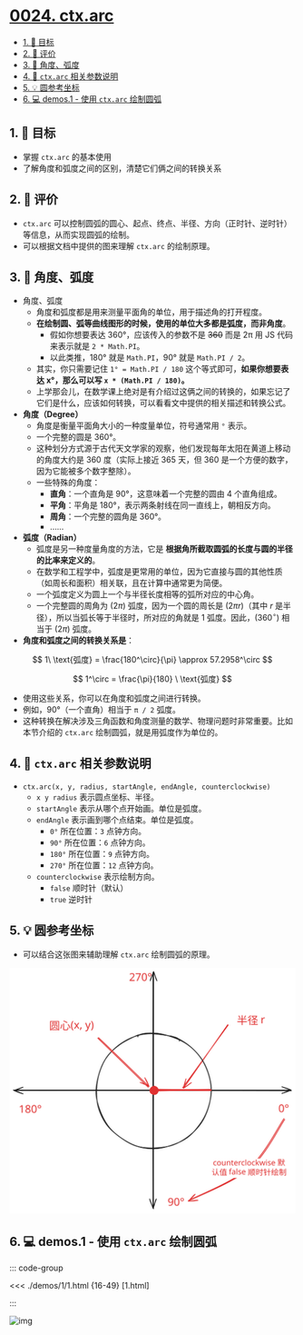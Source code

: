 # [0024. ctx.arc](https://github.com/Tdahuyou/TNotes.canvas/tree/main/notes/0024.%20ctx.arc)

<!-- region:toc -->

- [1. 🎯 目标](#1--目标)
- [2. 🫧 评价](#2--评价)
- [3. 📒 角度、弧度](#3--角度弧度)
- [4. 📒 `ctx.arc` 相关参数说明](#4--ctxarc-相关参数说明)
- [5. 💡 圆参考坐标](#5--圆参考坐标)
- [6. 💻 demos.1 - 使用 `ctx.arc` 绘制圆弧](#6--demos1---使用-ctxarc-绘制圆弧)

<!-- endregion:toc -->

## 1. 🎯 目标

- 掌握 `ctx.arc` 的基本使用
- 了解角度和弧度之间的区别，清楚它们俩之间的转换关系

## 2. 🫧 评价

- `ctx.arc` 可以控制圆弧的圆心、起点、终点、半径、方向（正时针、逆时针）等信息，从而实现圆弧的绘制。
- 可以根据文档中提供的图来理解 `ctx.arc` 的绘制原理。

## 3. 📒 角度、弧度

- 角度、弧度
  - 角度和弧度都是用来测量平面角的单位，用于描述角的打开程度。
  - **在绘制圆、弧等曲线图形的时候，使用的单位大多都是弧度，而非角度**。
    - 假如你想要表达 360°，应该传入的参数不是 ~~360~~ 而是 2π 用 JS 代码来表示就是 `2 * Math.PI`。
    - 以此类推，180° 就是 `Math.PI`，90° 就是 `Math.PI / 2`。
  - 其实，你只需要记住 `1° = Math.PI / 180` 这个等式即可，**如果你想要表达 x°，那么可以写 `x * (Math.PI / 180)`。**
  - 上学那会儿，在数学课上绝对是有介绍过这俩之间的转换的，如果忘记了它们是什么，应该如何转换，可以看看文中提供的相关描述和转换公式。
- **角度（Degree）**
  - 角度是衡量平面角大小的一种度量单位，符号通常用 `°` 表示。
  - 一个完整的圆是 360°。
  - 这种划分方式源于古代天文学家的观察，他们发现每年太阳在黄道上移动的角度大约是 360 度（实际上接近 365 天，但 360 是一个方便的数字，因为它能被多个数字整除）。
  - 一些特殊的角度：
    - **直角**：一个直角是 90°，这意味着一个完整的圆由 4 个直角组成。
    - **平角**：平角是 180°，表示两条射线在同一直线上，朝相反方向。
    - **周角**：一个完整的圆角是 360°。
    - ……
- **弧度（Radian）**
  - 弧度是另一种度量角度的方法，它是 **根据角所截取圆弧的长度与圆的半径的比率来定义的**。
  - 在数学和工程学中，弧度是更常用的单位，因为它直接与圆的其他性质（如周长和面积）相关联，且在计算中通常更为简便。
  - 一个弧度定义为圆上一个与半径长度相等的弧所对应的中心角。
  - 一个完整圆的周角为 $(2\pi)$ 弧度，因为一个圆的周长是 $(2\pi r)$（其中 $r$ 是半径），所以当弧长等于半径时，所对应的角就是 1 弧度。因此，$(360^\circ)$ 相当于 $(2\pi)$ 弧度。
- **角度和弧度之间的转换关系是**：

$$
1\ \text{弧度} = \frac{180^\circ}{\pi} \approx 57.2958^\circ
$$

$$
1^\circ = \frac{\pi}{180} \ \text{弧度}
$$

- 使用这些关系，你可以在角度和弧度之间进行转换。
- 例如，90°（一个直角）相当于 `π / 2` 弧度。
- 这种转换在解决涉及三角函数和角度测量的数学、物理问题时非常重要。比如本节介绍的 `ctx.arc` 绘制圆弧，就是用弧度作为单位的。

## 4. 📒 `ctx.arc` 相关参数说明

- `ctx.arc(x, y, radius, startAngle, endAngle, counterclockwise)`
  - `x y radius` 表示圆点坐标、半径。
  - `startAngle` 表示从哪个点开始画。单位是弧度。
  - `endAngle` 表示画到哪个点结束。单位是弧度。
    - `0°` 所在位置：`3` 点钟方向。
    - `90°` 所在位置：`6` 点钟方向。
    - `180°` 所在位置：`9` 点钟方向。
    - `270°` 所在位置：`12` 点钟方向。
  - `counterclockwise` 表示绘制方向。
    - `false` 顺时针（默认）
    - `true` 逆时针

## 5. 💡 圆参考坐标

- 可以结合这张图来辅助理解 `ctx.arc` 绘制圆弧的原理。

![svg](./assets/1.svg)

## 6. 💻 demos.1 - 使用 `ctx.arc` 绘制圆弧

::: code-group

<<< ./demos/1/1.html {16-49} [1.html]

:::

![img](https://cdn.jsdelivr.net/gh/Tdahuyou/imgs@main/2024-10-04-01-01-24.png)
